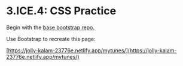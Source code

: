 # 3.ICE.4: CSS Practice

Begin with the [base bootstrap repo.](https://github.com/rocketacademy/basic-bootstrap-swe1)

Use Bootstrap to recreate this page:

[https://jolly-kalam-23776e.netlify.app/mytunes/](https://jolly-kalam-23776e.netlify.app/mytunes/)

